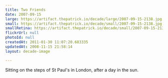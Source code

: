 ```yaml
---
title: Two Friends
date: 2007-09-15
large: https://artifact.thepatrick.io/decade/large/2007-09-15-2138.jpg
small: https://artifact.thepatrick.io/decade/small/2007-09-15-2138.jpg
smallRetina: https://artifact.thepatrick.io/decade/small/2007-09-15-2138@2x.jpg
flickrUrl: null
photoId: null
createdAt: 2011-01-30 11:07:20.683335
updatedAt: 2008-11-15 21:58:14
layout: decade-image

---
```

Sitting on the steps of St Paul's in London, after a day in the sun.
